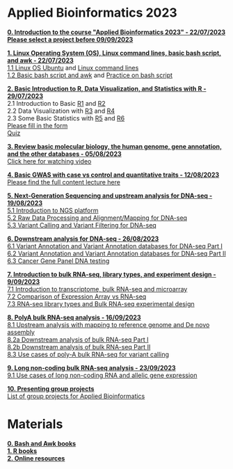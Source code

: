 # **Applied Bioinformatics 2023**

[**0. Introduction to the course "Applied Bioinformatics 2023" - 22/07/2023**](https://github.com/luuloi/AppliedBioinformatics2023/blob/56ac736b7dcb631d1b63999264e51c5f940ab0b0/Lecture0/Lecture0.pptx) \
[**Please select a project before 09/09/2023**](https://docs.google.com/spreadsheets/d/13wdcJoBUs-Uw3pWMku0huHMdTa5NOBIU1miyxDYlVw0/edit?usp=sharing)

[**1. Linux Operating System (OS), Linux command lines, basic bash script, and awk  - 22/07/2023**](https://github.com/luuloi/AppliedBioinformatics2023/tree/d19ed217da3a715642a1436a472c140ce288f975/Lecture1) \
   [1.1 Linux OS Ubuntu](https://www.youtube.com/watch?v=HHZExqr9RJ0&list=PLXtgXP89Tyn8zX7cQ9ryvk3AwP4JHxHXh) and [Linux command lines](https://www.youtube.com/watch?v=DD8o2Ihhd3s&list=PLXtgXP89Tyn8zX7cQ9ryvk3AwP4JHxHXh&index=3) \
   [1.2 Basic bash script and awk](https://www.youtube.com/watch?v=6c3F9zR3Oz0&list=PLXtgXP89Tyn8zX7cQ9ryvk3AwP4JHxHXh&index=4) and [Practice on bash script](https://www.youtube.com/watch?v=cE4YwB9giaI&list=PLXtgXP89Tyn8zX7cQ9ryvk3AwP4JHxHXh&index=5) 
   
[**2. Basic Introduction to R, Data Visualization, and Statistics with R  - 29/07/2023**](https://github.com/luuloi/AppliedBioinformatics2023/tree/d19ed217da3a715642a1436a472c140ce288f975/Lecture2) \
2.1 Introduction to Basic [R1](https://www.youtube.com/watch?v=0T88PMzDyC8&list=PLXtgXP89Tyn8zX7cQ9ryvk3AwP4JHxHXh&index=5&pp=iAQB&fbclid=IwAR1yvmbv1vBaygnjIvkUa-3ytEpdHoKpm0QZv_LH6pBDOKwpsLGrVlw33ng) and [R2](https://www.youtube.com/watch?v=OexjRQDIwJA&list=PLXtgXP89Tyn8zX7cQ9ryvk3AwP4JHxHXh&index=8&t=1s) \
2.2 Data Visualization with [R3](https://www.youtube.com/watch?v=UbLO2hKG_iQ&list=PLXtgXP89Tyn8zX7cQ9ryvk3AwP4JHxHXh&index=7) and [R4](https://www.youtube.com/watch?v=zkLsIb5MIPY&list=PLXtgXP89Tyn8zX7cQ9ryvk3AwP4JHxHXh&index=9)\
2.3 Some Basic Statistics with [R5](https://www.youtube.com/watch?v=6TVYI9ub460&list=PLXtgXP89Tyn8zX7cQ9ryvk3AwP4JHxHXh&index=11) and [R6](https://www.youtube.com/watch?v=jnJ2GZDnM3A&list=PLXtgXP89Tyn8zX7cQ9ryvk3AwP4JHxHXh&index=10)\
[Please fill in the form](https://docs.google.com/spreadsheets/d/1Ivx9iK1FTmQ3u1MH_u3lIlocKhDEss4yE8fg1yz_xo0/edit?usp=sharing) \
[Quiz](https://docs.google.com/forms/d/e/1FAIpQLSeq_nzCg52Mls9536ORNgOpU35c4k-uxgY2rnDjdCEs6pdvfg/viewform) 

[**3. Review basic molecular biology, the human genome, gene annotation, and the other databases  - 05/08/2023**](https://github.com/luuloi/AppliedBioinformatics2023/tree/bedd46305f0bbc121c9dacc52b6ef18436d46f02/Lecture3) \
[Click here for watching video](https://www.youtube.com/watch?v=j3A6jTiLlDo&list=PLXtgXP89Tyn92OdScNIYBUBI8DNCFCCN4&index=2)

[**4. Basic GWAS with case vs control and quantitative traits - 12/08/2023**](https://github.com/luuloi/GWAS_Introduction_2023) \
[Please find the full content lecture here](https://github.com/luuloi/GWAS_Introduction_2023)

[**5. Next-Generation Sequencing and upstream analysis for DNA-seq - 19/08/2023**](https://github.com/luuloi/AppliedBioinformatics2023/tree/main/Lecture5) \
[5.1 Introduction to NGS platform](https://www.youtube.com/watch?v=nD568OBFQC0&list=PLXtgXP89Tyn92OdScNIYBUBI8DNCFCCN4&index=3) \
[5.2 Raw Data Processing and Alignment/Mapping for DNA-seq](https://www.youtube.com/watch?v=ZqmkzgHgUuM&list=PLXtgXP89Tyn92OdScNIYBUBI8DNCFCCN4&index=4) \
[5.3 Variant Calling and Variant Filtering for DNA-seq](https://www.youtube.com/watch?v=2-Fzd0yiv0M&list=PLXtgXP89Tyn92OdScNIYBUBI8DNCFCCN4&index=6) 

[**6. Downstream analysis for DNA-seq - 26/08/2023**](https://github.com/luuloi/AppliedBioinformatics2023/tree/main/Lecture6) \
[6.1 Variant Annotation and Variant Annotation databases for DNA-seq Part I](https://www.youtube.com/watch?v=Q7JWzrBJc48&list=PLXtgXP89Tyn92OdScNIYBUBI8DNCFCCN4&index=8) \
[6.2 Variant Annotation and Variant Annotation databases for DNA-seq Part II](https://www.youtube.com/watch?v=JjFl_fP4t38&list=PLXtgXP89Tyn92OdScNIYBUBI8DNCFCCN4&index=9) \
[6.3 Cancer Gene Panel DNA testing](https://www.youtube.com/watch?v=eT4NXergQCg&list=PLXtgXP89Tyn92OdScNIYBUBI8DNCFCCN4&index=10)

[**7. Introduction to bulk RNA-seq, library types, and experiment design - 9/09/2023**](https://github.com/luuloi/AppliedBioinformatics2023/tree/main/Lecture7) \
[7.1 Introduction to transcriptome, bulk RNA-seq and microarray](https://www.youtube.com/watch?v=nZFyciSbcMo&list=PLXtgXP89Tyn8yx-fwUfKGZvedrOtERKkV&index=8) \
[7.2 Comparison of Expression Array vs RNA-seq](https://www.youtube.com/watch?v=Ky9eD-Mi9kE&list=PLXtgXP89Tyn8yx-fwUfKGZvedrOtERKkV&index=9) \
[7.3 RNA-seq library types and Bulk RNA-seq experimental design](https://www.youtube.com/watch?v=2cOmuLPafds&list=PLXtgXP89Tyn8yx-fwUfKGZvedrOtERKkV&index=10)

[**8. PolyA bulk RNA-seq analysis - 16/09/2023**](https://github.com/luuloi/AppliedBioinformatics2023/tree/main/Lecture8) \
[8.1 Upstream analysis with mapping to reference genome and De novo assembly](https://www.youtube.com/watch?v=EDfjDcH-3Ug&list=PLXtgXP89Tyn8yx-fwUfKGZvedrOtERKkV&index=11) \
[8.2a Downstream analysis of bulk RNA-seq Part I](https://www.youtube.com/watch?v=N8AruRYfigA&list=PLXtgXP89Tyn8yx-fwUfKGZvedrOtERKkV&index=12) \
[8.2b Downstream analysis of bulk RNA-seq Part II](https://www.youtube.com/watch?v=kKDydWRACCU&list=PLXtgXP89Tyn8yx-fwUfKGZvedrOtERKkV&index=13) \
[8.3 Use cases of poly-A bulk RNA-seq for variant calling](https://www.youtube.com/watch?v=_c6kQah3q1c&list=PLXtgXP89Tyn8yx-fwUfKGZvedrOtERKkV&index=17)

[**9. Long non-coding bulk RNA-seq analysis - 23/09/2023**](https://github.com/luuloi/AppliedBioinformatics2023/tree/main/Lecture9) \
[9.1 Use cases of long non-coding RNA and allelic gene expression](https://www.youtube.com/watch?v=AjOFgi5eW3w&list=PLXtgXP89Tyn8yx-fwUfKGZvedrOtERKkV&index=15)

[**10. Presenting group projects**](https://github.com/luuloi/AppliedBioinformatics2023/tree/main/Project)\
[List of group projects for Applied Bioinformatics](https://docs.google.com/spreadsheets/d/13wdcJoBUs-Uw3pWMku0huHMdTa5NOBIU1miyxDYlVw0/edit?usp=sharing)

# **Materials**
[**0. Bash and Awk books**](https://github.com/luuloi/AppliedBioinformatics2023/tree/43e5ce8a178e579497db221a33f1cd1daed26e73/Materials/book/bioinformatics_linux) \
[**1. R books**](https://github.com/luuloi/AppliedBioinformatics2023/tree/43e5ce8a178e579497db221a33f1cd1daed26e73/Materials/book/R) \
[**2. Online resources**](https://github.com/luuloi/AppliedBioinformatics2023/blob/43e5ce8a178e579497db221a33f1cd1daed26e73/Materials/README.md)

